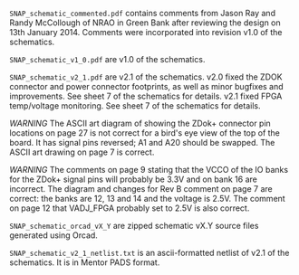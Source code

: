 `SNAP_schematic_commented.pdf` contains comments from Jason Ray and Randy McCollough of NRAO in Green Bank after reviewing the design on 13th January 2014. Comments were incorporated into revision v1.0 of the schematics.

`SNAP_schematic_v1_0.pdf` are v1.0 of the schematics.

`SNAP_schematic_v2_1.pdf` are v2.1 of the schematics. v2.0 fixed the ZDOK connector and power connector footprints, as well as minor bugfixes and improvements. See sheet 7 of the schematics for details.
v2.1 fixed FPGA temp/voltage monitoring. See sheet 7 of the schematics for details.

*WARNING*  The ASCII art diagram of showing the ZDok+ connector pin locations on page 27 is not correct for a bird's eye view of the top of the board. It has signal pins reversed; A1 and A20 should be swapped. The ASCII art drawing on page 7 is correct.

*WARNING* The comments on page 9 stating that the VCCO of the IO banks for the ZDok+ signal pins will probably be 3.3V and on bank 16 are incorrect. The diagram and changes for Rev B comment on page 7 are correct: the banks are 12, 13 and 14 and the voltage is 2.5V. The comment on page 12 that VADJ_FPGA probably set to 2.5V is also correct.

`SNAP_schematic_orcad_vX_Y` are zipped schematic vX.Y source files generated using Orcad.

`SNAP_schematic_v2_1_netlist.txt` is an ascii-formatted netlist of v2.1 of the schematics. It is in Mentor PADS format.
